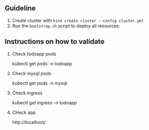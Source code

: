 ## Guideline

1. Create cluster with `kind create cluster --config cluster.yml`
1. Run the `bootstrap.sh` script to deploy all resources:

## Instructions on how to validate

1. Check todoapp pods

   kubectl get pods -n todoapp

2. Check mysql pods

   kubectl get pods -n mysql

3. Check ingress

   kubectl get ingress -n todoapp

4. CHeck app

   http://localhost/
